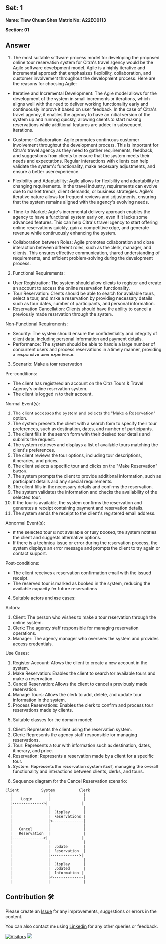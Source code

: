 ## Set: 1

**Name: Tiew Chuan Shen**
**Matrix No: A22EC0113**

**Section: 01**

## Answer
1) The most suitable software process model for developing the proposed online tour reservation system for Citra's travel agency would be the Agile software development model. Agile is a highly iterative and incremental approach that emphasizes flexibility, collaboration, and customer involvement throughout the development process. Here are the reasons for choosing Agile:

- Iterative and Incremental Development: The Agile model allows for the development of the system in small increments or iterations, which aligns well with the need to deliver working functionality early and continuously improve it based on user feedback. In the case of Citra's travel agency, it enables the agency to have an initial version of the system up and running quickly, allowing clients to start making reservations while additional features are added in subsequent iterations.

- Customer Collaboration: Agile promotes continuous customer involvement throughout the development process. This is important for Citra's travel agency as they need to gather requirements, feedback, and suggestions from clients to ensure that the system meets their needs and expectations. Regular interactions with clients can help validate the system's functionality, make necessary adjustments, and ensure a better user experience.

- Flexibility and Adaptability: Agile allows for flexibility and adaptability to changing requirements. In the travel industry, requirements can evolve due to market trends, client demands, or business strategies. Agile's iterative nature allows for frequent reviews and adjustments, ensuring that the system remains aligned with the agency's evolving needs.

- Time-to-Market: Agile's incremental delivery approach enables the agency to have a functional system early on, even if it lacks some advanced features. This can help Citra's travel agency to start offering online reservations quickly, gain a competitive edge, and generate revenue while continuously enhancing the system.

- Collaboration between Roles: Agile promotes collaboration and close interaction between different roles, such as the clerk, manager, and clients. This ensures effective communication, shared understanding of requirements, and efficient problem-solving during the development process.

2) Functional Requirements:
- User Registration: The system should allow clients to register and create an account to access the online reservation functionality.
- Tour Reservation: Clients should be able to search for available tours, select a tour, and make a reservation by providing necessary details such as tour dates, number of participants, and personal information.
- Reservation Cancellation: Clients should have the ability to cancel a previously made reservation through the system.

Non-Functional Requirements:
- Security: The system should ensure the confidentiality and integrity of client data, including personal information and payment details.
- Performance: The system should be able to handle a large number of concurrent users and process reservations in a timely manner, providing a responsive user experience.

3) Scenario: Make a tour reservation

Pre-conditions:
- The client has registered an account on the Citra Tours & Travel Agency's online reservation system.
- The client is logged in to their account.

Normal Event(s):
1. The client accesses the system and selects the "Make a Reservation" option.
2. The system presents the client with a search form to specify their tour preferences, such as destination, dates, and number of participants.
3. The client fills in the search form with their desired tour details and submits the request.
4. The system retrieves and displays a list of available tours matching the client's preferences.
5. The client reviews the tour options, including tour descriptions, itineraries, and prices.
6. The client selects a specific tour and clicks on the "Make Reservation" button.
7. The system prompts the client to provide additional information, such as participant details and any special requirements.
8. The client fills in the necessary details and confirms the reservation.
9. The system validates the information and checks the availability of the selected tour.
10. If the tour is available, the system confirms the reservation and generates a receipt containing payment and reservation details.
11. The system sends the receipt to the client's registered email address.

Abnormal Event(s):
- If the selected tour is not available or fully booked, the system notifies the client and suggests alternative options.
- If there is a technical issue or error during the reservation process, the system displays an error message and prompts the client to try again or contact support.

Post-conditions:
- The client receives a reservation confirmation email with the issued receipt.
- The reserved tour is marked as booked in the system, reducing the available capacity for future reservations.

4) Suitable actors and use cases:

Actors:
1. Client: The person who wishes to make a tour reservation through the online system.
2. Clerk: The agency staff responsible for managing reservation operations.
3. Manager: The agency manager who oversees the system and provides access credentials.

Use Cases:
1. Register Account: Allows the client to create a new account in the system.
2. Make Reservation: Enables the client to search for available tours and make a reservation.
3. Cancel Reservation: Allows the client to cancel a previously made reservation.
4. Manage Tours: Allows the clerk to add, delete, and update tour information in the system.
5. Process Reservations: Enables the clerk to confirm and process tour reservations made by clients.

5) Suitable classes for the domain model:

1. Client: Represents the client using the reservation system.
2. Clerk: Represents the agency staff responsible for managing reservations.
3. Tour: Represents a tour with information such as destination, dates, itinerary, and price.
4. Reservation: Represents a reservation made by a client for a specific tour.
5. System: Represents the reservation system itself, managing the overall functionality and interactions between clients, clerks, and tours.

6) Sequence diagram for the Cancel Reservation scenario:

```
Client          System           Clerk
  |                |               |
  |    Login       |               |
  |-------------->|               |
  |                |               |
  |                |  Display      |
  |                |  Reservations |
  |                |<--------------|
  |                |               |
  |   Cancel       |               |
  |   Reservation  |               |
  |-------------->|               |
  |                |               |
  |                |  Update       |
  |                |  Reservation  |
  |                |------------->|
  |                |               |
  |                |  Display      |
  |                |  Updated      |
  |                |  Information |
  |                |<--------------|
  |                |               |
```


## Contribution 🛠️
Please create an [Issue](https://github.com/drshahizan/learn-php/issues) for any improvements, suggestions or errors in the content.

You can also contact me using [Linkedin](https://www.linkedin.com/in/drshahizan/) for any other queries or feedback.

[![Visitors](https://api.visitorbadge.io/api/visitors?path=https%3A%2F%2Fgithub.com%2Fdrshahizan&labelColor=%23697689&countColor=%23555555&style=plastic)](https://visitorbadge.io/status?path=https%3A%2F%2Fgithub.com%2Fdrshahizan)
![](https://hit.yhype.me/github/profile?user_id=81284918)
